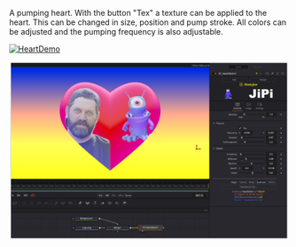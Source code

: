 

<!-- +++ DO NOT REMOVE THIS COMMENT +++ DO NOT ADD OR EDIT ANY TEXT BEFORE THIS LINE +++ IT WOULD BE A REALLY BAD IDEA +++ -->

A pumping heart. With the button "Tex" a texture can be applied to the heart. This can be changed in size, position and pump stroke. All colors can be adjusted and the pumping frequency is also adjustable.



[![HeartDemo](https://user-images.githubusercontent.com/78935215/205638735-8835a435-f255-4dfc-b222-114267be998f.gif)](Heartdemo.fuse)

[![Thumbnail](Heartdemo_screenshot.png)](https://www.shadertoy.com/view/wttXD7 "View on Shadertoy.com")

<!-- +++ DO NOT REMOVE THIS COMMENT +++ DO NOT EDIT ANY TEXT THAT COMES AFTER THIS LINE +++ TRUST ME: JUST DON'T DO IT +++ -->

